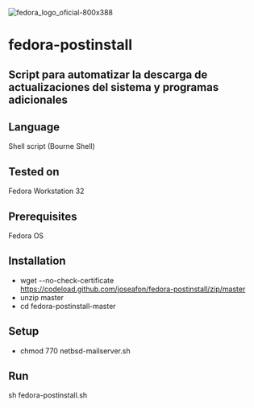 ![fedora_logo_oficial-800x388](https://user-images.githubusercontent.com/57175463/82082692-5ddfa500-96e0-11ea-993f-b66124bce362.png)
# fedora-postinstall

## Script para automatizar la descarga de actualizaciones del sistema y programas adicionales

## Language
Shell script (Bourne Shell)

## Tested on
Fedora Workstation 32

## Prerequisites
Fedora OS



## Installation
- wget --no-check-certificate https://codeload.github.com/joseafon/fedora-postinstall/zip/master
- unzip master 
- cd fedora-postinstall-master

## Setup
- chmod 770 netbsd-mailserver.sh

## Run
sh fedora-postinstall.sh
